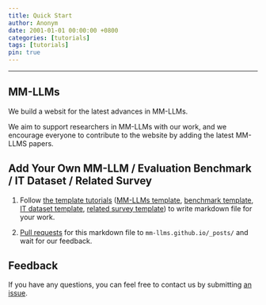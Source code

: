 ```yaml
---
title: Quick Start
author: Anonym
date: 2001-01-01 00:00:00 +0800
categories: [tutorials]
tags: [tutorials]
pin: true
---
```


---

## MM-LLMs

We build a websit for the latest advances in MM-LLMs.

We aim to support researchers in MM-LLMs with our work, and we encourage everyone to contribute to the website by adding the latest MM-LLMS papers.

## Add Your Own MM-LLM / Evaluation Benchmark / IT Dataset / Related Survey

1. Follow [the template tutorials](https://raw.githubusercontent.com/cotes2020/jekyll-theme-chirpy/master/_posts/2019-08-08-text-and-typography.md) ([MM-LLMs template](https://raw.githubusercontent.com/MM-LLMs/mm-llms.github.io/main/_posts/2023-01-30-BLIP2.md), [benchmark template](https://raw.githubusercontent.com/MM-LLMs/mm-llms.github.io/main/_posts/2023-09-11-MosIT.md), [IT dataset template](https://raw.githubusercontent.com/MM-LLMs/mm-llms.github.io/main/_posts/2023-04-17-LLaVA-IT.md), [related survey template](https://raw.githubusercontent.com/MM-LLMs/mm-llms.github.io/main/_posts/2023-11-10-survey4.md)) to write markdown file for your work.

2. [Pull requests](https://github.com/MM-LLMs/mm-llms.github.io/pulls) for this markdown file to `mm-llms.github.io/_posts/` and wait for our feedback.




## Feedback

If you have any questions, you can feel free to contact us by submitting [an issue](https://github.com/MM-LLMs/mm-llms.github.io/issues).
